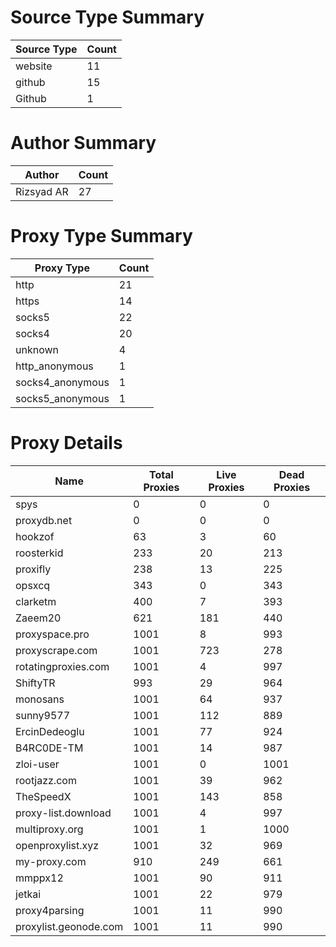 # Source Type Summary

| Source Type | Count |
|-------------|-------|
| website | 11 |
| github | 15 |
| Github | 1 |


# Author Summary

| Author | Count |
|--------|-------|
| Rizsyad AR | 27 |


# Proxy Type Summary

| Proxy Type | Count |
|------------|-------|
| http | 21 |
| https | 14 |
| socks5 | 22 |
| socks4 | 20 |
| unknown | 4 |
| http_anonymous | 1 |
| socks4_anonymous | 1 |
| socks5_anonymous | 1 |


# Proxy Details

| Name | Total Proxies | Live Proxies | Dead Proxies |
|------|---------------|--------------|---------------|
| spys | 0 | 0 | 0 |
| proxydb.net | 0 | 0 | 0 |
| hookzof | 63 | 3 | 60 |
| roosterkid | 233 | 20 | 213 |
| proxifly | 238 | 13 | 225 |
| opsxcq | 343 | 0 | 343 |
| clarketm | 400 | 7 | 393 |
| Zaeem20 | 621 | 181 | 440 |
| proxyspace.pro | 1001 | 8 | 993 |
| proxyscrape.com | 1001 | 723 | 278 |
| rotatingproxies.com | 1001 | 4 | 997 |
| ShiftyTR | 993 | 29 | 964 |
| monosans | 1001 | 64 | 937 |
| sunny9577 | 1001 | 112 | 889 |
| ErcinDedeoglu | 1001 | 77 | 924 |
| B4RC0DE-TM | 1001 | 14 | 987 |
| zloi-user | 1001 | 0 | 1001 |
| rootjazz.com | 1001 | 39 | 962 |
| TheSpeedX | 1001 | 143 | 858 |
| proxy-list.download | 1001 | 4 | 997 |
| multiproxy.org | 1001 | 1 | 1000 |
| openproxylist.xyz | 1001 | 32 | 969 |
| my-proxy.com | 910 | 249 | 661 |
| mmppx12 | 1001 | 90 | 911 |
| jetkai | 1001 | 22 | 979 |
| proxy4parsing | 1001 | 11 | 990 |
| proxylist.geonode.com | 1001 | 11 | 990 |
